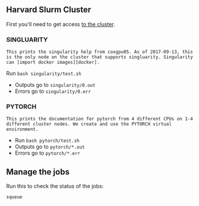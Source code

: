 ## Harvard Slurm Cluster 

First you'll need to get access [to the cluster][account].

### SINGLUARITY

	This prints the singularity help from coxgpu05. As of 2017-09-13, this is the only node on the cluster that supports singluarity. Singularity can [import docker images][docker].

Run `bash singularity/test.sh`
- Outputs go to `singularity/0.out`
- Errors go to `singularity/0.err`

### PYTORCH

	This prints the documentation for pytorch from 4 different CPUs on 1-4 different cluster nodes. We create and use the PYTORCH virtual environment.

- Run `bash pytorch/test.sh`
- Outputs go to `pytorch/*.out`
- Errors go to `pytorch/*.err`

## Manage the jobs

Run this to check the status of the jobs:
```
squeue
```

[account]:https://portal.rc.fas.harvard.edu/request/account/new
[docker]:http://singularity.lbl.gov/docs-import

